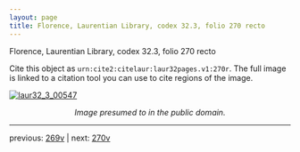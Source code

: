 ```yaml
---
layout: page
title: Florence, Laurentian Library, codex 32.3, folio 270 recto
---
```


Florence, Laurentian Library, codex 32.3, folio 270 recto

Cite this object as `urn:cite2:citelaur:laur32pages.v1:270r`.  The full image is linked to a citation tool you can use to cite regions of the image.

[![laur32_3_00547](http://www.homermultitext.org/iipsrv?IIIF=/project/homer/pyramidal/deepzoom/citelaur/laur32imgs/v1/laur32_3_00547.tif/full/800,/0/default.jpg)](http://www.homermultitext.org/ict2/?urn=urn:cite2:citelaur:laur32imgs.v1:laur32_3_00547) 

<p style="text-align: center; font-style: italic;">Image presumed to in the public domain.</p>

---

previous: [269v](../269v/) | next: [270v](../270v/)